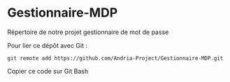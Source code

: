 # Gestionnaire-MDP
Répertoire de notre projet gestionnaire de mot de passe

Pour lier ce dépôt avec Git :

    git remote add https://github.com/Andria-Project/Gestionnaire-MDP.git
  
Copier ce code sur Git Bash
